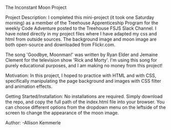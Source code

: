 The Inconstant Moon Project

Project Description:
I completed this mini-project (it took one Saturday morning) as a member of the Treehouse Apprenticeship Program for the weekly Code Adventure posted to the Treehouse FSJS Slack Channel. I have noted directly in my project files where I have adapted my css and html from outside sources. The background image and moon image are both open-source and downloaded
from Flickr.com.

The song 'Goodbye, Moonman!' was written by Ryan Elder and Jemaine Clement for the television show 'Rick and Morty'. I'm using this song for purely educational purposes, and I am making no money from this project!

Motivation:
In this project, I hoped to practice with HTML and with CSS, specifically manipulating the page background and images with CSS filter and animation effects.

Getting Started/Installation:
No installations are required. Simply download the repo, and copy the full path of the index.html file into your browser. You can choose different options from the dropdown menu on the leftside of the screen to change the appearance of the moon image.

Author:
-Allison Kemmerle
